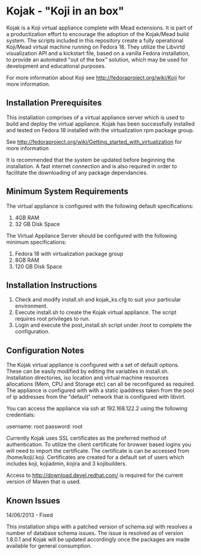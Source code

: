 Kojak - "Koji in an box"
========================

Kojak is a Koji virtual appliance complete with Mead extensions.  It is part of a productization effort to encourage the
adoption of the Kojak/Mead build system.  The scripts included in this repository create a fully operational Koji/Mead
virtual machine running on Fedora 18.  They utilize the Libvirtd visualization API and a kickstart file, based on a vanilla
Fedora installation, to provide an automated "out of the box" solution, which may be used for development and
educational purposes.

For more information about Koji see http://fedoraproject.org/wiki/Koji for more information.

Installation Prerequisites
---------------------------

This installation comprises of a virtual appliance server which is used to build and deploy the virtual appliance.  Kojak 
has been successfully installed and tested on Fedora 18 installed with the virtualization rpm package group. 

See http://fedoraproject.org/wiki/Getting_started_with_virtualization for more information

It is recommended that the system be updated before beginning the installation.  A fast internet connection and is also 
required in order to facilitate the downloading of any package dependancies.

Minimum System Requirements
--------------------------- 

The virtual appliance is configured with the following default specifications:

1. 4GB RAM
2. 32 GB Disk Space

The Virtual Appilance Server should be configured with the following minimum specifications:

1. Fedora 18 with virtualization package group
2. 8GB RAM
3. 120 GB Disk Space 

Installation Instructions
------------------------

1.  Check and modify install.sh and kojak_ks.cfg to suit your particular environment.
2.  Execute install.sh to create the Kojak virtual appliance.  The script requires root privileges to run. 
3.  Login and execute the post_install.sh script under /root to complete the configuration.

Configuration Notes
-------------------

The Kojak virtual appliance is configured with a set of default options.  These can be easily modified by editing the 
variables in install.sh.  Installation directories, iso location and virtual machine resources allocations
(Mem, CPU and Storage etc) can all be reconfigured as required.  The appliance is configured with with a static ipaddress 
taken from the pool of ip addresses from the "default" network that is configured with libvirt.

You can access the appliance via ssh at 192.168.122.2 using the following credentials:

username: root
password: root

Currently Kojak uses SSL certificates as the preferred method of authentication. To utilize the client certificate for
browser based logins you will need to import the certificate. The certificate is can be accessed from /home/koji/.koji.
Certificates are created for a default set of users which includes koji, kojiadmin, kojira and 3 kojibuilders.

Access to http://download.devel.redhat.com/ is required for the current version of Maven that is used.

Known Issues
------------

14/06/2013  - Fixed

This installation ships with a patched version of schema.sql with resolves a number of database schema issues.  The
issue is resolved as of version 1.8.0.1 and Kojak will be updated accordingly once the packages are made available for 
general consumption.

